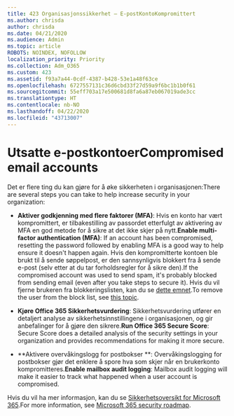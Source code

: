```yaml
---
title: 423 Organisasjonssikkerhet – E-postKontoKompromittert
ms.author: chrisda
author: chrisda
ms.date: 04/21/2020
ms.audience: Admin
ms.topic: article
ROBOTS: NOINDEX, NOFOLLOW
localization_priority: Priority
ms.collection: Adm_O365
ms.custom: 423
ms.assetid: f93a7a44-0cdf-4387-b428-53e1a48f63ce
ms.openlocfilehash: 6727557131c36d6cbd33f27d59a9f6bc1b1b0f61
ms.sourcegitcommit: 55eff703a17e500681d8fa6a87eb067019ade3cc
ms.translationtype: HT
ms.contentlocale: nb-NO
ms.lasthandoff: 04/22/2020
ms.locfileid: "43713007"
---
```

# <a name="compromised-email-accounts"></a><span data-ttu-id="e8bb0-102">Utsatte e-postkontoer</span><span class="sxs-lookup"><span data-stu-id="e8bb0-102">Compromised email accounts</span></span>

<span data-ttu-id="e8bb0-103">Det er flere ting du kan gjøre for å øke sikkerheten i organisasjonen:</span><span class="sxs-lookup"><span data-stu-id="e8bb0-103">There are several steps you can take to help increase security in your organization:</span></span>

- <span data-ttu-id="e8bb0-104">**Aktiver godkjenning med flere faktorer (MFA)**: Hvis en konto har vært kompromittert, er tilbakestilling av passordet etterfulgt av aktivering av MFA en god metode for å sikre at det ikke skjer på nytt.</span><span class="sxs-lookup"><span data-stu-id="e8bb0-104">**Enable multi-factor authentication (MFA)**: If an account has been compromised, resetting the password followed by enabling MFA is a good way to help ensure it doesn't happen again.</span></span> <span data-ttu-id="e8bb0-105">Hvis den kompromitterte kontoen ble brukt til å sende søppelpost, er den sannsynligvis blokkert fra å sende e-post (selv etter at du tar forholdsregler for å sikre den).</span><span class="sxs-lookup"><span data-stu-id="e8bb0-105">If the compromised account was used to send spam, it's probably blocked from sending email (even after you take steps to secure it).</span></span> <span data-ttu-id="e8bb0-106">Hvis du vil fjerne brukeren fra blokkeringslisten, kan du se [dette emnet](https://technet.microsoft.com/library/ms.exch.eac.actioncenter.aspx).</span><span class="sxs-lookup"><span data-stu-id="e8bb0-106">To remove the user from the block list, see [this topic](https://technet.microsoft.com/library/ms.exch.eac.actioncenter.aspx).</span></span>

- <span data-ttu-id="e8bb0-107">**Kjøre Office 365 Sikkerhetsvurdering**: Sikkerhetsvurdering utfører en detaljert analyse av sikkerhetsinnstillingene i organisasjonen, og gir anbefalinger for å gjøre den sikrere.</span><span class="sxs-lookup"><span data-stu-id="e8bb0-107">**Run Office 365 Secure Score**: Secure Score does a detailed analysis of the security settings in your organization and provides recommendations for making it more secure.</span></span>

- <span data-ttu-id="e8bb0-108">\*\*Aktivere overvåkingslogg for postbokser \*\*: Overvåkingslogging for postbokser gjør det enklere å spore hva som skjer når en brukerkonto kompromitteres.</span><span class="sxs-lookup"><span data-stu-id="e8bb0-108">**Enable mailbox audit logging**: Mailbox audit logging will make it easier to track what happened when a user account is compromised.</span></span>

<span data-ttu-id="e8bb0-109">Hvis du vil ha mer informasjon, kan du se [Sikkerhetsoversikt for Microsoft 365](https://docs.microsoft.com/office365/securitycompliance/security-roadmap).</span><span class="sxs-lookup"><span data-stu-id="e8bb0-109">For more information, see [Microsoft 365 security roadmap](https://docs.microsoft.com/office365/securitycompliance/security-roadmap).</span></span>
